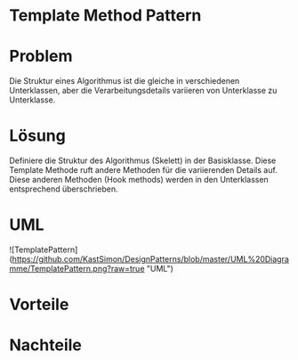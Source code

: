 # Template Method Pattern

# Problem
Die Struktur eines Algorithmus ist die gleiche in verschiedenen Unterklassen, aber die Verarbeitungsdetails variieren von Unterklasse zu Unterklasse.

# Lösung
Definiere die Struktur des Algorithmus (Skelett) in der Basisklasse. Diese Template Methode ruft andere Methoden für die variierenden Details auf. Diese anderen Methoden (Hook methods) werden in den Unterklassen entsprechend überschrieben. 

# UML
![TemplatePattern] (https://github.com/KastSimon/DesignPatterns/blob/master/UML%20Diagramme/TemplatePattern.png?raw=true "UML")

# Vorteile


# Nachteile
